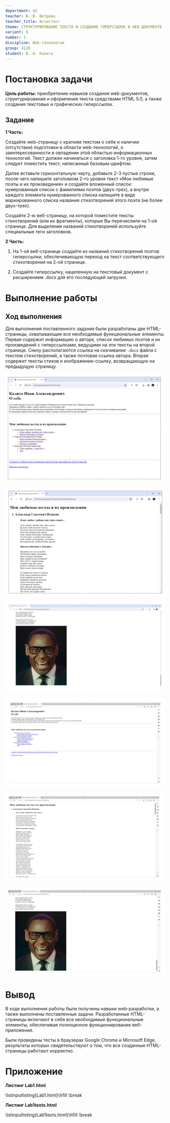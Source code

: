 ```yaml
---
department: 42
teacher: Ю. В. Ветрова
teacher_title: Ассистент
theme: СТРУКТУРИРОВАНИЕ ТЕКСТА И СОЗДАНИЕ ГИПЕРССЫЛОК В WEB-ДОКУМЕНТЕ
variant: 9
number: 1
discipline: Web-технологии
group: 4128
student: И. А. Калита
---
```


<!--markdownlint-disable no-trailing-spaces-->

# Постановка задачи

**Цель работы:** приобретение навыков создания web-документов,
структурирования и оформления текста средствами HTML 5.0, а также
создания текстовых и графических гиперссылок.

## Задание

**1 Часть:**

Создайте web-страницу с кратким текстом о себе и наличии (отсутствии)
подготовки в области web-технологий, о заинтересованности в овладении этой
областью информационных технологий. Текст должен начинаться с заголовка
1-го уровня, затем следует поместить текст, написанный базовым шрифтом.

Далее вставьте горизонтальную черту, добавьте 2-3 пустые строки,
после чего напишите заголовком 2-го уровня текст «Мои любимые поэты и их
произведения» и создайте вложенный список: нумерованный список с
фамилиями поэтов (двух-трех), а внутри каждого элемента нумерованного
списка напишите в виде маркированного списка названия стихотворений этого
поэта (не более двух-трех).

Создайте 2-ю веб-страницу, на которой поместите тексты
стихотворений (или их фрагменты), которые Вы перечислили на 1-ой
странице. Для выделения названий стихотворений используйте специальные
теги заголовков.

**2 Часть:**

1. На 1-ой веб-странице создайте из названий стихотворений поэтов
   гиперссылки, обеспечивающую переход на текст соответствующего
   стихотворения на 2-ой странице.

2. Создайте гиперссылку, нацеленную на текстовый документ с
   расширением .docx для его последующей загрузки.

# Выполнение работы

## Ход выполнения

Для выполнения поставленного задания были разработаны две HTML-
страницы, охватывающие все необходимые функциональные элементы.
Первая содержит информацию о авторе, список любимых поэтов и их
произведений с гиперссылками, ведущими на эти тексты на второй странице.
Снизу располагаются ссылка на скачивание `.docx` файла с текстом
стихотворений, а также почтовая ссылка автора. Вторая содержит тексты
стихов и изображение-ссылку, возвращающую на предыдущую страницу.

![Lab1.html в Chrome](report_images/image.png)

![Lab1texts.html в Chrome](report_images/image-1.png)

![Конец Lab1texts.html в Chrome](report_images/image-2.png)

![Lab1.html в Edge](report_images/image-3.png)

![Lab1texts.html в Edge](report_images/image-4.png)

![Конец Lab1texts.html в Edge](report_images/image-5.png)

# Вывод

В ходе выполнения работы были получены навыки web-разработки, а
также выполнены поставленные задачи. Разработанные HTML-страницы
включают в себя все необходимые функциональные элементы, обеспечивая
полноценное функционирование веб-приложения.

Были проведены тесты в браузерах Google Chrome и Microsoft Edge,
результаты которых свидетельствуют о том, что все созданные HTML-
страницы работают корректно.

# Приложение <suaidoc-center>

**Листинг Lab1.html**

\lstinputlisting{Lab1.html}\hfill \break

**Листинг Lab1texts.html**

\lstinputlisting{Lab1texts.html}\hfill \break
